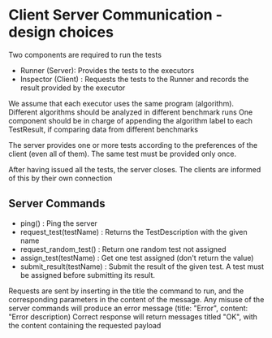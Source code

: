 # Client Server Communication - design choices

Two components are required to run the tests
- Runner (Server): Provides the tests to the executors
- Inspector (Client) : Requests the tests to the Runner and records the result provided by the executor

We assume that each executor uses the same program (algorithm).
Different algorithms should be analyzed in different benchmark runs
One component should be in charge of appending the algorithm label to each TestResult,
if comparing data from different benchmarks

The server provides one or more tests according to
the preferences of the client (even all of them).
The same test must be provided only once.

After having issued all the tests, the server closes.
The clients are informed of this by their own connection

## Server Commands
- ping() : Ping the server
- request_test(testName) : Returns the TestDescription with the given name 
- request_random_test() : Return one random test not assigned
- assign_test(testName) : Get one test assigned (don't return the value)
- submit_result(testName) : Submit the result of the given test. A test must be assigned before submitting 
  its result. 

Requests are sent by inserting in the title the command to run, and the corresponding parameters in the content 
of the message. Any misuse of the server commands will produce an error message (title: "Error", content: "Error description)
Correct response will return messages titled "OK", with the content containing the requested payload


